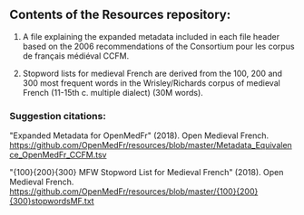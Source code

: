 ## Contents of the Resources repository:

1. A file explaining the expanded metadata included in each file header
based on the 2006 recommendations of the Consortium pour les corpus
de français médiéval CCFM.

2. Stopword lists for medieval French are derived from the 100, 200
and 300 most frequent words in the Wrisley/Richards corpus of
medieval French (11-15th c. multiple dialect) (30M words).

### Suggestion citations:

"Expanded Metadata for OpenMedFr" (2018). Open Medieval French. https://github.com/OpenMedFr/resources/blob/master/Metadata_Equivalence_OpenMedFr_CCFM.tsv

"{100}{200}{300} MFW Stopword List for Medieval French" (2018). Open Medieval French.
https://github.com/OpenMedFr/resources/blob/master/{100}{200}{300}stopwordsMF.txt

